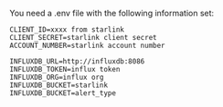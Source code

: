 You need a .env file with the following information set:
```
CLIENT_ID=xxxx from starlink 
CLIENT_SECRET=starlink client secret
ACCOUNT_NUMBER=starlink account number

INFLUXDB_URL=http://influxdb:8086
INFLUXDB_TOKEN=influx token
INFLUXDB_ORG=influx org
INFLUXDB_BUCKET=starlink
INFLUXDB_BUCKET=alert_type
```
